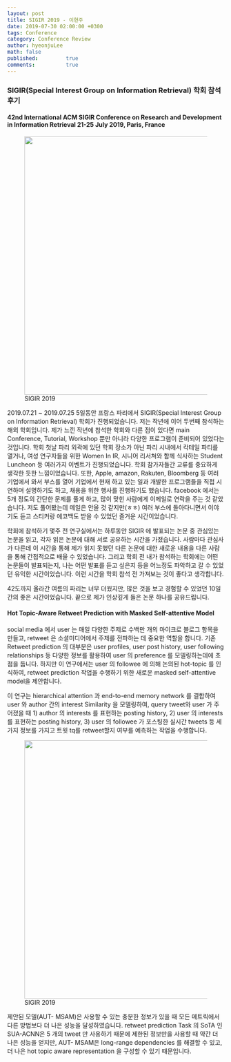 ```yaml
---
layout: post
title: SIGIR 2019 - 이현주
date: 2019-07-30 02:00:00 +0300
tags: Conference
category: Conference Review
author: hyeonjuLee
math: false
published:         true
comments:          true
---
```


### SIGIR(Special Interest Group on Information Retrieval) 학회 참석 후기

#### 42nd International ACM SIGIR Conference on Research and Development in Information Retrieval 21-25 July 2019, Paris, France

<figure>
   <img src="{{ "/media/img/sigir2019/sigir.png" | absolute_url }}" width='600'/>
   <figcaption> SIGIR 2019 </figcaption>
</figure>

2019.07.21 ~ 2019.07.25 5일동안 프랑스 파리에서 SIGIR(Special Interest Group on Information Retrieval) 학회가 진행되었습니다.
저는 작년에 이어 두번째 참석하는 해외 학회입니다. 제가 느낀 작년에 참석한 학회와 다른 점이 있다면 main Conference, Tutorial, Workshop 뿐만 아니라 다양한 프로그램이 준비되어 있었다는 것입니다. 학회 첫날 파리 외곽에 있던 학회 장소가 아닌 파리 시내에서 칵테일 파티를 열거나, 여성 연구자들을 위한 Women In IR, 시니어 리서쳐와 함께 식사하는 Student Luncheon 등 여러가지 이벤트가 진행되었습니다. 학회 참가자들간 교류를 중요하게 생각한 듯한 느낌이었습니다.
또한, Apple, amazon, Rakuten, Bloomberg 등 여러 기업에서 와서 부스를 열어 기업에서 현재 하고 있는 일과 개발한 프로그램들을 직접 시연하며 설명하기도 하고, 채용을 위한 행사를 진행하기도 했습니다. facebook 에서는 5개 정도의 간단한 문제를 풀게 하고, 많이 맞힌 사람에게 이메일로 연락을 주는 것 같았습니다. 저도 풀어봤는데 메일은 안올 것 같지만(ㅎㅎ) 여러 부스에 돌아다니면서 이야기도 듣고 스티커랑 에코백도 받을 수 있었던 즐거운 시간이었습니다.

학회에 참석하기 몇주 전 연구실에서는 하루동안 SIGIR 에 발표되는 논문 중 관심있는 논문을 읽고, 각자 읽은 논문에 대해 서로 공유하는 시간을 가졌습니다. 사람마다 관심사가 다른데 이 시간을 통해 제가 읽지 못했던 다른 논문에 대한 새로운 내용을 다른 사람을 통해 간접적으로 배울 수 있었습니다. 그리고 학회 전 내가 참석하는 학회에는 어떤 논문들이 발표되는지, 나는 어떤 발표를 듣고 싶은지 등을 어느정도 파악하고 갈 수 있었던 유익한 시간이었습니다. 이런 시간을 학회 참석 전 가져보는 것이 좋다고 생각합니다.

42도까지 올라간 여름의 파리는 너무 더웠지만, 많은 것을 보고 경험할 수 있었던 10일 간의 좋은 시간이었습니다.
끝으로 제가 인상깊게 들은 논문 하나를 공유드립니다.

#### Hot Topic-Aware Retweet Prediction with Masked Self-attentive Model
social media 에서 user 는 매일 다양한 주제로 수백만 개의 마이크로 블로그 항목을 만들고, retweet 은 소셜미디어에서 주제를 전파하는 데 중요한 역할을 합니다.
기존 Retweet prediction 의 대부분은 user profiles, user post history, user following relationships 등 다양한 정보를 활용하여 user 의 preference 를 모델링하는데에 초점을 둡니다. 하지만 이 연구에서는 user 의 followee 에 의해 논의된 hot-topic 를 인식하여, retweet prediction 작업을 수행하기 위한 새로운 masked self-attentive model을 제안합니다.

이 연구는 hierarchical attention 과 end-to-end memory network 를 결합하여 user 와 author 간의 interest Similarity 을 모델링하여, query tweet와 user 가 주어졌을 때 1) author 의 interests 를 표현하는 posting history, 2) user 의 interests 를 표현하는 posting history, 3) user 의 followee 가 포스팅한 실시간 tweets 등 세가지 정보를 가지고 트윗 tq를 retweet할지 여부를 예측하는 작업을 수행합니다.

<figure>
   <img src="{{ "/media/img/sigir2019/AUT-MSAM.png" | absolute_url }}" width='600'/>
   <figcaption> SIGIR 2019 </figcaption>
</figure>

제안된 모델(AUT- MSAM)은 사용할 수 있는 충분한 정보가 있을 때 모든 메트릭에서 다른 방법보다 더 나은 성능을 달성하였습니다.
retweet prediction Task 의 SoTA 인 SUA-ACNN은 5 개의 tweet 만 사용하기 때문에 제한된 정보만을 사용할 때 약간 더 나은 성능을 얻지만, AUT- MSAM은 long-range dependencies 를 해결할 수 있고, 더 나은 hot topic aware representation 을 구성할 수 있기 때문입니다.
